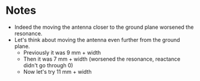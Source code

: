 # Notes
- Indeed the moving the antenna closer to the ground plane worsened the resonance.
- Let's think about moving the antenna even further from the ground plane.
    - Previously it was 9 mm + width
    - Then it was 7 mm + width (worsened the resonance, reactance didn't go through 0)
    - Now let's try 11 mm + width

